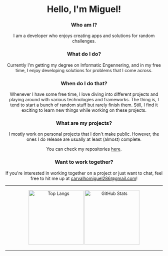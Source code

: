 <div align="center">

# Hello, I'm Miguel!

### Who am I?

I am a developer who enjoys creating apps and solutions for random challenges.

### What do I do?

Currently I'm getting my degree on Informatic Engennering, and in my free time, I enjoy developing solutions for problems that I come across.

### When do I do that?

Whenever I have some free time, I love diving into different projects and playing around with various technologies and frameworks. The thing is, I tend to start a bunch of random stuff but rarely finish them. Still, I find it exciting to learn new things while working on these projects.

### What are my projects?

I mostly work on personal projects that I don't make public. However, the ones I do release are usually at least (almost) complete.

You can check my repositories [here](https://github.com/Carvalho286?tab=repositories).

### Want to work together?

If you're interested in working together on a project or just want to chat, feel free to hit me up at [carvalhomiguel286@gmail.com](mailto:carvalhomiguel286@gmail.com)!

</div>

---

<div align="center">
  <p align="center">
    <img src="https://github-readme-stats.vercel.app/api/top-langs/?username=Carvalho286&layout=compact&theme=rose_pine" alt="Top Langs" height="175">
    <img src="https://github-readme-stats.vercel.app/api?username=Carvalho286&show_icons=true&theme=rose_pine" alt="GitHub Stats" height="175">
  </p>
</div>

---
